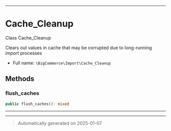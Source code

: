 ***

# Cache_Cleanup

Class Cache_Cleanup

Clears out values in cache that may be corrupted
due to long-running import processes

* Full name: `\BigCommerce\Import\Cache_Cleanup`




## Methods


### flush_caches



```php
public flush_caches(): mixed
```












***


***
> Automatically generated on 2025-01-07

